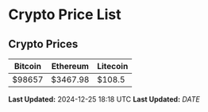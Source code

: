 # Crypto Price List

## Crypto Prices
| Bitcoin | Ethereum | Litecoin |
| ------- | -------- | -------- |
| $98657 | $3467.98 | $108.5 |
**Last Updated:** 2024-12-25 18:18 UTC
**Last Updated:** $DATE$
